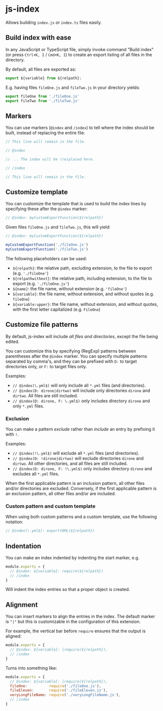 # js-index

Allows building `index.js` or `index.ts` files easily.

## Build index with ease

In any JavaScript or TypeScript file, simply invoke command "Build index" (or press `Ctrl+K, I` / `Cmd+K, I`) to create an export listing of all files in the directory.

By default, all files are exported as:

```js
export ${variable} from ${relpath};
```

E.g. having files `fileOne.js` and `fileTwo.js` in your directory yields:

```js
export fileOne from './fileOne.js'
export fileTwo from './fileTwo.js'
```

## Markers

You can use markers (`@index` and `/index`) to tell where the index should be built, instead of replacing the entire file:

```js
// This line will remain in the file.

// @index

// ... The index will be (re)placed here.  

// /index

// This line will remain in the file.
```

## Customize template

You can customize the template that is used to build the index lines by specifying these after the `@index` marker:

```js
// @index: myCustomExportFunction(${relpath})

```

Given files `fileOne.js` and `fileTwo.js`, this will yield:

```js
// @index: myCustomExportFunction(${relpath})

myCustomExportFunction('./fileOne.js')
myCustomExportFunction('./fileTwo.js')
```

The following placeholders can be used:

- `${relpath}`: the relative path, excluding extension, to the file to export (e.g. `'./fileOne'`)
- `${relpathwithext}`: the relative path, including extension, to the file to export (e.g. `'./fileOne.js'`)
- `${name}`: the file name, without extension (e.g. `'fileOne'`)
- `${variable}`: the file name, without extension, and without quotes (e.g. `fileOne`)
- `${variable:upper}`: the file name, without extension, and without quotes, with the first letter capitalized (e.g. `FileOne`)

## Customize file patterns

By default, js-index will include *all files and directories*, except the file being edited.

You can customize this by specifying (RegExp) patterns between parentheses after the `@index` marker. You can specify multiple patterns separated by comma's, and they can be prefixed with `D:` to target directories only,
or `F:` to target files only.

Examples:

- `// @index(\.yml$)` will only include all `*.yml` files (and directories).
- `// @index(D: dirone|dirtwo)` will include only directories `dirone` and `dirtwo`. All files are still included.
- `// @index(D: dirone, F: \.yml$)` only includes directory `dirone` and only `*.yml` files.

### Exclusion

You can make a pattern *exclude* rather than *include* an entry by prefixing it with `!`.

Examples:

- `// @index(!\.yml$)` will exclude all `*.yml` files (and directories).
- `// @index(D: !dirone|dirtwo)` will exclude directories `dirone` and `dirtwo`. All other directories, and all files are still included.
- `// @index(D: dirone, F: !\.yml$)` only includes directory `dirone` and excludes all `*.yml` files.

When the first applicable pattern is an inclusion pattern, all other files and/or directories are excluded. Conversely, if the first applicable pattern is an exclusion pattern, all other files and/or are included.

### Custom pattern and custom template

When using both custom patterns and a custom template, use the following notation:

```js
// @index(\.yml$): exportYAML(${relpath})
```

## Indentation

You can make an index indented by indenting the start marker, e.g.

```js
module.exports = {
  // @index: ${variable}: require(${relpath})
  // /index
}
```

Will indent the index entries so that a proper object is created.

## Alignment

You can insert markers to align the entries in the index. The default marker is `"|"` but this is customizable in the configuration of this extension.

For example, the vertical bar before `require` ensures that the output is aligned:

```js
module.exports = {
  // @index: ${variable}: |require(${relpath}),
  // /index
}
```

Turns into something like:

```js
module.exports = {
  // @index: ${variable}: |require(${relpath}),
  fileOne:          require('./fileOne.js'),
  fileEleven:       require('./fileEleven.js'),
  veryLongFileName: require('./veryLongFileName.js'),
  // /index
}
```
